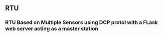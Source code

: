 ## RTU

### RTU Based on Multiple Sensors using DCP protol with a FLask web server acting as a master station
